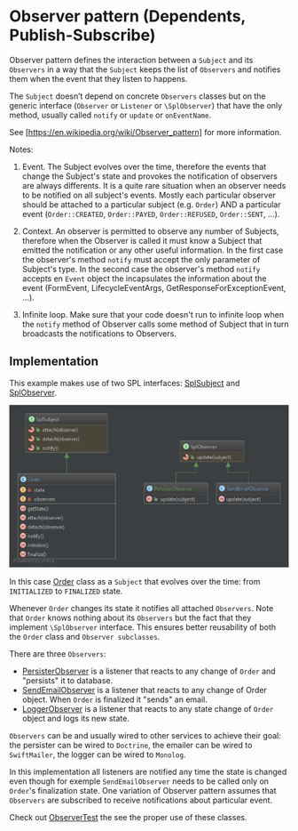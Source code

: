 Observer pattern (Dependents, Publish-Subscribe)
================================================

Observer pattern defines the interaction between a `Subject` and its `Observers` in a way that the `Subject` 
keeps the list of `Observers` and notifies them when the event that they listen to happens.

The `Subject` doesn’t depend on concrete `Observers` classes but on the generic interface (`Observer` or `Listener` 
or `\SplObserver`) that have the only method, usually called `notify` or `update` or `onEventName`.

See [https://en.wikipedia.org/wiki/Observer_pattern] for more information.

Notes:

1. Event. The Subject evolves over the time, therefore the events that change the Subject's state
and provokes the notification of observers are always differents. 
It is a quite rare situation when an observer needs to be notified on all subject's events.
Mostly each particular observer should be attached to a particular subject (e.g. `Order`) 
AND a particular event (`Order::CREATED`, `Order::PAYED`, `Order::REFUSED`, `Order::SENT`, ...).

2. Context. An observer is permitted to observe any number of Subjects, therefore when the Observer
is called it must know a Subject that emitted the notification or any other useful information.
In the first case the observer's method `notify` must accept the only parameter of Subject's type.
In the second case the observer's method `notify` accepts en `Event` object the incapsulates the
information about the event (FormEvent, LifecycleEventArgs, GetResponseForExceptionEvent, ...).

3. Infinite loop. Make sure that your code doesn't run to infinite loop when the `notify` method 
of Observer calls some method of Subject that in turn broadcasts the notifications to Observers.

## Implementation

This example makes use of two SPL interfaces: [SplSubject] and [SplObserver].

![Observer pattern class diagram](doc/Observer.png)

In this case [Order] class as a `Subject` that evolves over the time: from `INITIALIZED` to `FINALIZED` state.

Whenever `Order` changes its state it notifies all attached `Observers`. Note that `Order`
knows nothing about its `Observers` but the fact that they implement `\SplObserver` interface.
This ensures better reusability of both the `Order` class and `Observer subclasses`.

There are three `Observers`:
- [PersisterObserver] is a listener that reacts to any change of `Order` and "persists" it to database.
- [SendEmailObserver] is a listener that reacts to any change of Order object. 
When `Order` is finalized it "sends" an email.
- [LoggerObserver] is a listener that reacts to any state change of `Order` object and logs its new state.

`Observers` can be and usually wired to other services to achieve their goal: the persister
can be wired to `Doctrine`, the emailer can be wired to `SwiftMailer`, the logger can be wired to `Monolog`.

In this implementation all listeners are notified any time the state is changed even though
for exemple `SendEmailObserver` needs to be called only on `Order`'s finalization state. One
variation of Observer pattern assumes that `Observers` are subscribed to receive notifications
about particular event.

Check out [ObserverTest] the see the proper use of these classes.

[https://en.wikipedia.org/wiki/Observer_pattern]: https://en.wikipedia.org/wiki/Observer_pattern
[SplSubject]: http://php.net/manual/fr/class.splsubject.php
[SplObserver]: http://php.net/manual/fr/class.splobserver.php
[Order]: Order.php
[PersisterObserver]: PersisterObserver.php
[SendEmailObserver]: SendEmailObserver.php
[LoggerObserver]: SendEmailObserver.php
[ObserverTest]: Test/ObserverTest.php

